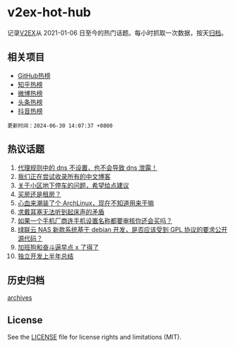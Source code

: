 # v2ex-hot-hub

 记录[V2EX](https://www.v2ex.com/)从 2021-01-06 日至今的热门话题。每小时抓取一次数据，按天[归档](archives)。
 
 ## 相关项目

- [GitHub热榜](https://github.com/it985/github-hot-hub)
- [知乎热榜](https://github.com/it985/zhihu-hot-hub)
- [微博热榜](https://github.com/it985/weibo-hot-hub)
- [头条热榜](https://github.com/it985/toutiao-hot-hub)
- [抖音热榜](https://github.com/it985/douyin-hot-hub)


 `更新时间：2024-06-30 14:07:37 +0800`

## 热议话题

1. [代理规则中的 dns 不设置，也不会导致 dns 泄露！](https://www.v2ex.com/t/1053566)
1. [我们正在尝试收录所有的中文博客](https://www.v2ex.com/t/1053625)
1. [关于小区地下停车的问题，希望给点建议](https://www.v2ex.com/t/1053573)
1. [买房还是租房？](https://www.v2ex.com/t/1053648)
1. [心血来潮装了个 ArchLinux，现在不知道用来干嘛](https://www.v2ex.com/t/1053651)
1. [求戴耳塞无法听到起床声的矛盾](https://www.v2ex.com/t/1053612)
1. [如果一个手机厂商连手机设置名称都要审核你还会买吗？](https://www.v2ex.com/t/1053659)
1. [绿联云 NAS 新款系统基于 debian 开发，是否应该受到 GPL 协议的要求公开源代码？](https://www.v2ex.com/t/1053553)
1. [加班狗和奋斗逼早点 x 了得了](https://www.v2ex.com/t/1053620)
1. [独立开发上半年总结](https://www.v2ex.com/t/1053644)

## 历史归档

[archives](archives)

## License

See the [LICENSE](LICENSE) file for license rights and limitations (MIT).

